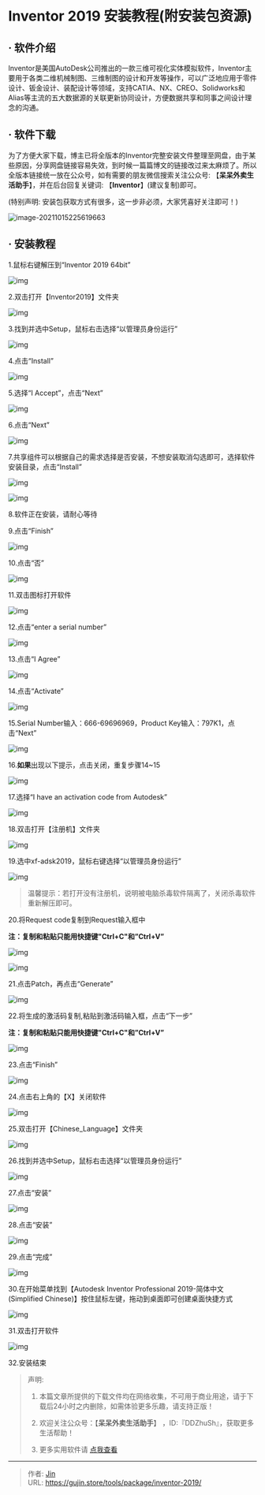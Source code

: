 # Inventor 2019 安装教程(附安装包资源)


## · 软件介绍
Inventor是美国AutoDesk公司推出的一款三维可视化实体模拟软件，Inventor主要用于各类二维机械制图、三维制图的设计和开发等操作，可以广泛地应用于零件设计、钣金设计、装配设计等领域，支持CATIA、NX、CREO、Solidworks和Alias等主流的五大数据源的关联更新协同设计，方便数据共享和同事之间设计理念的沟通。

## · 软件下载
为了方便大家下载，博主已将全版本的Inventor完整安装文件整理至网盘，由于某些原因，分享网盘链接容易失效，到时候一篇篇博文的链接改过来太麻烦了。所以全版本链接统一放在公众号，如有需要的朋友微信搜索关注公众号: 【**呆呆外卖生活助手**】，并在后台回复关键词: 【**Inventor**】(建议复制)即可。

(特别声明: 安装包获取方式有很多，这一步非必须，大家凭喜好关注即可！)

![image-20211015225619663](https://img.gujin.store/img/image-20211015225619663.png)

## · 安装教程

1.鼠标右键解压到“Inventor 2019 64bit”

![img](https://img.gujin.store/img/v2-f49d38bfd6de1ba60633a6f7c454044d_720w.png)



2.双击打开【Inventor2019】文件夹

![img](https://img.gujin.store/img/v2-0ad2f3713072ee09c1151318d5ccc6a4_720w.png)



3.找到并选中Setup，鼠标右击选择“以管理员身份运行”

![img](https://img.gujin.store/img/v2-faf018cc538c11193ea0ad9fb44962de_720w.png)



4.点击“Install”

![img](https://img.gujin.store/img/v2-d849f376713ab89a9ce6bd2a4293ff10_720w.png)

5.选择“I Accept”，点击“Next”

![img](https://img.gujin.store/img/v2-4850e1238eb427b6692aca62ee83d969_720w.png)



6.点击“Next”

![img](https://img.gujin.store/img/v2-3cf856245606b62632a059f1bb608fb4_720w.png)



7.共享组件可以根据自己的需求选择是否安装，不想安装取消勾选即可，选择软件安装目录，点击“Install”

![img](https://img.gujin.store/img/v2-dc2dcd41a5ec1f925eba765c7a872497_720w.png)

![img](https://img.gujin.store/img/v2-83c76ad068d33f1c0ad19a13552da112_720w.png)

8.软件正在安装，请耐心等待

9.点击“Finish”

![img](https://img.gujin.store/img/v2-484310357c3fc8c8dc29763e04b20bef_720w.png)

10.点击“否”

![img](https://img.gujin.store/img/v2-8f810f9523e994f9aa9d3715747ee95d_720w.png)

11.双击图标打开软件

![img](https://img.gujin.store/img/v2-2c66736907f86a6de362233df98deae1_720w.png)

12.点击“enter a serial number”

![img](https://img.gujin.store/img/v2-0f3a1a870a01a4f838fb51288934eb63_720w.png)

13.点击“I Agree”

![img](https://img.gujin.store/img/v2-60c74bd615412e1f54a248d28834a9d1_720w.png)

14.点击“Activate”

![img](https://img.gujin.store/img/v2-eb1c2045338fb9b2b6987b16a5e235e8_720w.png)

15.Serial Number输入：666-69696969，Product Key输入：797K1，点击“Next”

![img](https://img.gujin.store/img/v2-2ca3aa096ad2a0c8a22108808f950963_720w.png)

16.**如果**出现以下提示，点击关闭，重复步骤14~15

![img](https://img.gujin.store/img/v2-b7eecf953ddda0f56cb3cb06e245e956_720w.png)



17.选择“I have an activation code from Autodesk”

![img](https://img.gujin.store/img/v2-98207cde0abe72826ca95485396ce949_720w.png)

18.双击打开【注册机】文件夹

![img](https://img.gujin.store/img/v2-016545c653b9c45afef53dab7ba2a4ee_720w.png)

19.选中xf-adsk2019，鼠标右键选择“以管理员身份运行”

![img](https://img.gujin.store/img/v2-52316ea7d8a69a64af1658c986fb96f6_720w.png)



> 温馨提示：若打开没有注册机，说明被电脑杀毒软件隔离了，关闭杀毒软件重新解压即可。

20.将Request code复制到Request输入框中

**注：复制和粘贴只能用快捷键"Ctrl+C"和”Ctrl+V”**

![img](https://img.gujin.store/img/v2-6d23921ac8de78338c660a5503f4b448_720w.png)

![img](https://img.gujin.store/img/v2-e3c59c64ce77014beee834e423aa7cbd_720w.png)



21.点击Patch，再点击“Generate”

![img](https://img.gujin.store/img/v2-878a5ada81627ddc4e791026330c12ae_720w.png)

22.将生成的激活码复制,粘贴到激活码输入框，点击“下一步”

**注：复制和粘贴只能用快捷键"Ctrl+C"和”Ctrl+V”**

![img](https://img.gujin.store/img/v2-ea7b381b46ba99e74b8192611e5c10f0_720w.png)



23.点击“Finish”

![img](https://img.gujin.store/img/v2-01d72e0896b8c164bc38270b12cb2323_720w.png)

24.点击右上角的【X】关闭软件

![img](https://img.gujin.store/img/v2-620efd8abc1010eec72b6918cccb9697_720w.png)

25.双击打开【Chinese_Language】文件夹

![img](https://img.gujin.store/img/v2-66d070902c0ef72290e09da5eac69d06_720w.png)

26.找到并选中Setup，鼠标右击选择“以管理员身份运行”

![img](https://img.gujin.store/img/v2-b38150a39983ce347b2ddb775d0a192d_720w.png)

27.点击“安装”

![img](https://img.gujin.store/img/v2-949972c8a359e7b0903dfc27c11b86c1_720w.png)

28.点击“安装”

![img](https://img.gujin.store/img/v2-11d6aa9b57c0bf76e72b9f7bf7008f9f_720w.png)

29.点击“完成”

![img](https://img.gujin.store/img/v2-153be7ae71a3356e3102237808683a11_720w.png)

30.在开始菜单找到【Autodesk Inventor Professional 2019-简体中文(Simplified Chinese)】按住鼠标左键，拖动到桌面即可创建桌面快捷方式

![img](https://img.gujin.store/img/v2-e20581f1dc6eff9cb88df94c640747b8_720w.png)

31.双击打开软件

![img](https://img.gujin.store/img/v2-3359be7060d540da42b7bb8876f7551b_720w.png)



32.安装结束


> 声明: 
>
> 1. 本篇文章所提供的下载文件均在网络收集，不可用于商业用途，请于下载后24小时之内删除，如需体验更多乐趣，请支持正版！
>
> 2. 欢迎关注公众号：【**呆呆外卖生活助手**】 ，ID:『DDZhuSh』，获取更多生活帮助！
>
> 3. 更多实用软件请  [点我查看](/tools)

---

> 作者: [Jin](https://img.gujin.store/img/favicon.ico)  
> URL: https://gujin.store/tools/package/inventor-2019/  


